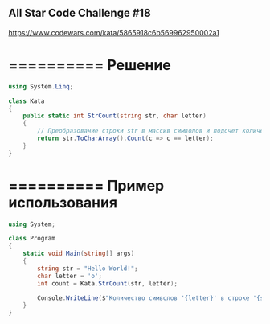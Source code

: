 ## All Star Code Challenge #18

https://www.codewars.com/kata/5865918c6b569962950002a1

==========
Решение 
==========

```C#
using System.Linq;

class Kata
{
    public static int StrCount(string str, char letter)
    {
		// Преобразование строки str в массив символов и подсчет количества символов letter с помощью метода Count() и лямбда-выражения
        return str.ToCharArray().Count(c => c == letter);
    }
}
```
==========
Пример использования 
==========

```C#
using System;

class Program
{
    static void Main(string[] args)
    {
        string str = "Hello World!";
        char letter = 'o';
        int count = Kata.StrCount(str, letter);

        Console.WriteLine($"Количество символов '{letter}' в строке '{str}': {count}");
    }
}
```